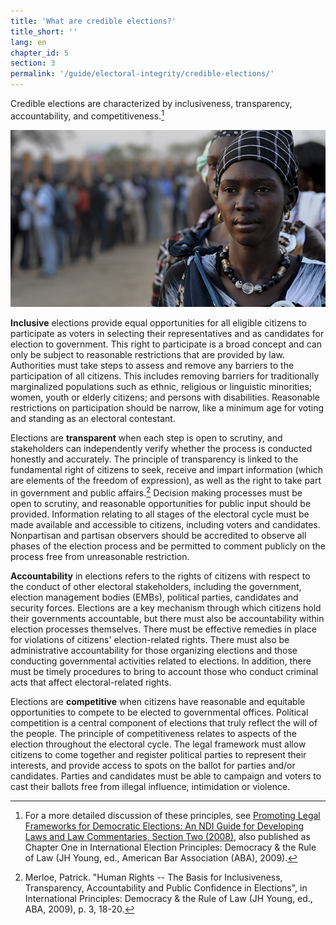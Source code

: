 ```yaml
---
title: 'What are credible elections?'
title_short: ''
lang: en
chapter_id: 5
section: 3
permalink: '/guide/electoral-integrity/credible-elections/'
---
```


Credible elections are characterized by inclusiveness, transparency, accountability, and competitiveness.[^1]

![UN Photo, Tim McKulka](/assets/images/guide/UN-Photo-Tim-McKulka-460567.jpg)

**Inclusive** elections provide equal opportunities for all eligible citizens to participate as voters in selecting their representatives and as candidates for election to government. This right to participate is a broad concept and can only be subject to reasonable restrictions that are provided by law. Authorities must take steps to assess and remove any barriers to the participation of all citizens. This includes removing barriers for traditionally marginalized populations such as ethnic, religious or linguistic minorities; women, youth or elderly citizens; and persons with disabilities. Reasonable restrictions on participation should be narrow, like a minimum age for voting and standing as an electoral contestant.

Elections are **transparent** when each step is open to scrutiny, and stakeholders can independently verify whether the process is conducted honestly and accurately. The principle of transparency is linked to the fundamental right of citizens to seek, receive and impart information (which are elements of the freedom of expression), as well as the right to take part in government and public affairs.[^2] Decision making processes must be open to scrutiny, and reasonable opportunities for public input should be provided. Information relating to all stages of the electoral cycle must be made available and accessible to citizens, including voters and candidates. Nonpartisan and partisan observers should be accredited to observe all phases of the election process and be permitted to comment publicly on the process free from unreasonable restriction.

**Accountability** in elections refers to the rights of citizens with respect to the conduct of other electoral stakeholders, including the government, election management bodies (EMBs), political parties, candidates and security forces. Elections are a key mechanism through which citizens hold their governments accountable, but there must also be accountability within election processes themselves. There must be effective remedies in place for violations of citizens' election-related rights. There must also be administrative accountability for those organizing elections and those conducting governmental activities related to elections. In addition, there must be timely procedures to bring to account those who conduct criminal acts that affect electoral-related rights.

Elections are **competitive** when citizens have reasonable and equitable opportunities to compete to be elected to governmental offices. Political competition is a central component of elections that truly reflect the will of the people. The principle of competitiveness relates to aspects of the election throughout the electoral cycle. The legal framework must allow citizens to come together and register political parties to represent their interests, and provide access to spots on the ballot for parties and/or candidates. Parties and candidates must be able to campaign and voters to cast their ballots free from illegal influence, intimidation or violence.

[^1]: For a more detailed discussion of these principles, see [Promoting Legal Frameworks for Democratic Elections: An NDI Guide for Developing Laws and Law Commentaries, Section Two (2008)](https://www.ndi.org/node/14905), also published as Chapter One in International Election Principles: Democracy & the Rule of Law (JH Young, ed., American Bar Association (ABA), 2009).
[^2]: Merloe, Patrick. "Human Rights -- The Basis for Inclusiveness, Transparency, Accountability and Public Confidence in Elections", in International Principles: Democracy & the Rule of Law (JH Young, ed., ABA, 2009), p. 3, 18-20.
